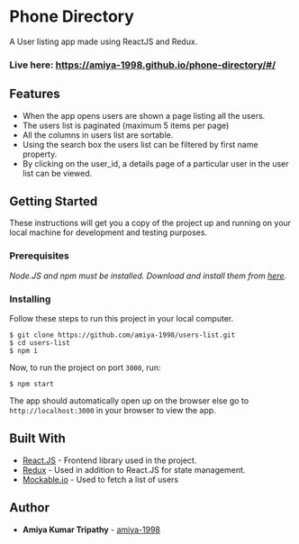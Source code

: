 # Phone Directory

A User listing app made using ReactJS and Redux.

### Live here: https://amiya-1998.github.io/phone-directory/#/

## Features

- When the app opens users are shown a page listing all the users.
- The users list is paginated (maximum 5 items per page)
- All the columns in users list are sortable.
- Using the search box the users list can be filtered by first name property.
- By clicking on the user_id, a details page of a particular user in the user list can be viewed.

## Getting Started

These instructions will get you a copy of the project up and running on your local machine for development and testing purposes.

### Prerequisites

_Node.JS and npm must be installed. Download and install them from [here](https://nodejs.org)._

### Installing

Follow these steps to run this project in your local computer.

```
$ git clone https://github.com/amiya-1998/users-list.git
$ cd users-list
$ npm i
```

Now, to run the project on port `3000`, run:

```
$ npm start
```

The app should automatically open up on the browser else go to `http://localhost:3000` in your browser to view the app.

## Built With

- [React.JS](https://reactjs.org/) - Frontend library used in the project.
- [Redux](https://redux.js.org/) - Used in addition to React.JS for state management.
- [Mockable.io](https://www.mockable.io/) - Used to fetch a list of users

## Author

- **Amiya Kumar Tripathy** - [amiya-1998](https://github.com/amiya-1998)
